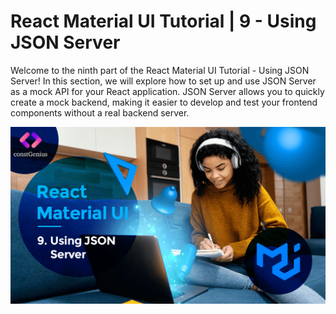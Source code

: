 # React Material UI Tutorial | 9 - Using JSON Server

Welcome to the ninth part of the React Material UI Tutorial - Using JSON Server! In this section, we will explore how to set up and use JSON Server as a mock API for your React application. JSON Server allows you to quickly create a mock backend, making it easier to develop and test your frontend components without a real backend server.

![Tutorial 9](public/MaterialUI9.png)
